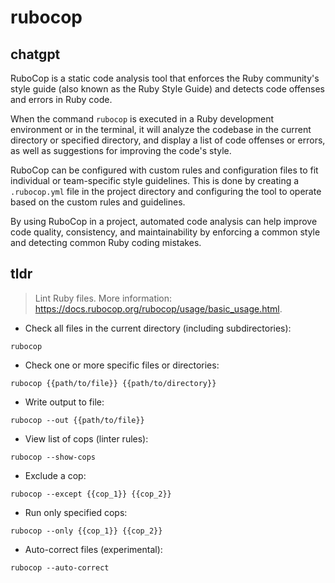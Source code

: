 # rubocop 
## chatgpt 
RuboCop is a static code analysis tool that enforces the Ruby community's style guide (also known as the Ruby Style Guide) and detects code offenses and errors in Ruby code.

When the command `rubocop` is executed in a Ruby development environment or in the terminal, it will analyze the codebase in the current directory or specified directory, and display a list of code offenses or errors, as well as suggestions for improving the code's style.

RuboCop can be configured with custom rules and configuration files to fit individual or team-specific style guidelines. This is done by creating a `.rubocop.yml` file in the project directory and configuring the tool to operate based on the custom rules and guidelines.

By using RuboCop in a project, automated code analysis can help improve code quality, consistency, and maintainability by enforcing a common style and detecting common Ruby coding mistakes. 

## tldr 
 
> Lint Ruby files.
> More information: <https://docs.rubocop.org/rubocop/usage/basic_usage.html>.

- Check all files in the current directory (including subdirectories):

`rubocop`

- Check one or more specific files or directories:

`rubocop {{path/to/file}} {{path/to/directory}}`

- Write output to file:

`rubocop --out {{path/to/file}}`

- View list of cops (linter rules):

`rubocop --show-cops`

- Exclude a cop:

`rubocop --except {{cop_1}} {{cop_2}}`

- Run only specified cops:

`rubocop --only {{cop_1}} {{cop_2}}`

- Auto-correct files (experimental):

`rubocop --auto-correct`
